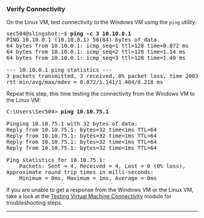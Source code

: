 ### Verify Connectivity

On the Linux VM, test connectivity to the Windows VM using the `ping` utility:

<pre>
sec504@slingshot:~$ <b>ping -c 3 10.10.0.1</b>
PING 10.10.0.1 (10.10.0.1) 56(84) bytes of data.
64 bytes from 10.10.0.1: icmp_seq=1 ttl=128 time=0.872 ms
64 bytes from 10.10.0.1: icmp_seq=2 ttl=128 time=1.14 ms
64 bytes from 10.10.0.1: icmp_seq=3 ttl=128 time=1.40 ms

--- 10.10.0.1 ping statistics ---
3 packets transmitted, 3 received, 0% packet loss, time 2003ms
rtt min/avg/max/mdev = 0.872/1.141/1.404/0.218 ms
</pre>

Repeat this step, this time testing the connectivity from the Windows VM to the Linux VM:

<pre>
C:\Users\Sec504> <b>ping 10.10.75.1</b>

Pinging 10.10.75.1 with 32 bytes of data:
Reply from 10.10.75.1: bytes=32 time<1ms TTL=64
Reply from 10.10.75.1: bytes=32 time=1ms TTL=64
Reply from 10.10.75.1: bytes=32 time<1ms TTL=64
Reply from 10.10.75.1: bytes=32 time=1ms TTL=64

Ping statistics for 10.10.75.1:
    Packets: Sent = 4, Received = 4, Lost = 0 (0% loss),
Approximate round trip times in milli-seconds:
    Minimum = 0ms, Maximum = 1ms, Average = 0ms
</pre>

If you are unable to get a response from the Windows VM or the Linux VM, take a
look at the [Testing Virtual Machine Connectivity](VM-Connectivity-Test.md)
module for troubleshooting steps.

---
